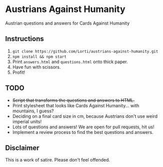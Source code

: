 # Austrians Against Humanity

Austrian questions and answers for Cards Against Humanity

## Instructions
1. `git clone https://github.com/Lorti/austrians-against-humanity.git`
1. `npm install && npm start`
1. Print `answers.html` and `questions.html` onto thick paper.
1. Have fun with scissors.
1. Profit!

## TODO
* ~~Script that transforms the questions and answers to HTML.~~
* Print stylesheet that looks like Cards Against Humanity... with mountains, I guess?
* Deciding on a final card size in cm, because Austrians don't use weird imperial units!
* Lots of questions and answers! We are open for pull requests, hit us!
* Implement a review process to find the best questions and answers.

## Disclaimer
This is a work of satire. Please don't feel offended.
